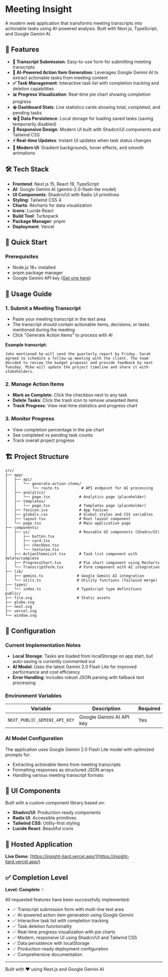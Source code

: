 # Meeting Insight

A modern web application that transforms meeting transcripts into actionable tasks using AI-powered analysis. Built with Next.js, TypeScript, and Google Gemini AI.

## 🌟 Features

- **📝 Transcript Submission**: Easy-to-use form for submitting meeting transcripts
- **🤖 AI-Powered Action Item Generation**: Leverages Google Gemini AI to extract actionable tasks from meeting content
- **✅ Task Management**: Interactive task list with completion tracking and deletion capabilities
- **📊 Progress Visualization**: Real-time pie chart showing completion progress
- **� Dashboard Stats**: Live statistics cards showing total, completed, and pending tasks
- **�💾 Data Persistence**: Local storage for loading saved tasks (saving temporarily disabled)
- **📱 Responsive Design**: Modern UI built with Shadcn/UI components and Tailwind CSS
- **⚡ Real-time Updates**: Instant UI updates when task status changes
- **🎨 Modern UI**: Gradient backgrounds, hover effects, and smooth animations

## 🛠️ Tech Stack

- **Frontend**: Next.js 15, React 19, TypeScript
- **AI**: Google Gemini AI (gemini-2.0-flash-lite model)
- **UI Components**: Shadcn/UI with Radix UI primitives
- **Styling**: Tailwind CSS 4
- **Charts**: Recharts for data visualization
- **Icons**: Lucide React
- **Build Tool**: Turbopack
- **Package Manager**: pnpm
- **Deployment**: Vercel

## 🚀 Quick Start

### Prerequisites

- Node.js 18+ installed
- pnpm package manager
- Google Gemini API key ([Get one here](https://makersuite.google.com/app/apikey))

## 📖 Usage Guide

### 1. Submit a Meeting Transcript

- Paste your meeting transcript in the text area
- The transcript should contain actionable items, decisions, or tasks mentioned during the meeting
- Click "Generate Action Items" to process with AI

**Example transcript:**

```
John mentioned he will send the quarterly report by Friday. Sarah agreed to schedule a follow-up meeting with the client. The team decided to review the budget proposal and provide feedback by next Tuesday. Mike will update the project timeline and share it with stakeholders.
```

### 2. Manage Action Items

- **Mark as Complete**: Click the checkbox next to any task
- **Delete Tasks**: Click the trash icon to remove unwanted items
- **Track Progress**: View real-time statistics and progress chart

### 3. Monitor Progress

- View completion percentage in the pie chart
- See completed vs pending task counts
- Track overall project progress

## 🏗️ Project Structure

```
src/
├── app/
│   ├── api/
│   │   └── generate-action-items/
│   │       └── route.ts          # API endpoint for AI processing
│   ├── analytics/
│   │   └── page.tsx             # Analytics page (placeholder)
│   ├── templates/
│   │   └── page.tsx             # Templates page (placeholder)
│   ├── favicon.ico              # App favicon
│   ├── globals.css              # Global styles and CSS variables
│   ├── layout.tsx               # Root layout component
│   └── page.tsx                 # Main application page
├── components/
│   ├── ui/                      # Reusable UI components (Shadcn/UI)
│   │   ├── button.tsx
│   │   ├── card.tsx
│   │   ├── checkbox.tsx
│   │   └── textarea.tsx
│   ├── ActionItemsList.tsx      # Task list component with delete/complete
│   ├── ProgressChart.tsx        # Pie chart component using Recharts
│   └── TranscriptForm.tsx       # Form component with AI integration
├── lib/
│   ├── gemini.ts               # Google Gemini AI integration
│   └── utils.ts                # Utility functions (Tailwind merge)
├── types/
│   └── index.ts                # TypeScript type definitions
public/
├── file.svg                    # Static assets
├── globe.svg
├── next.svg
├── vercel.svg
└── window.svg
```

## 🔧 Configuration

### Current Implementation Notes

- **Local Storage**: Tasks are loaded from localStorage on app start, but auto-saving is currently commented out
- **AI Model**: Uses the latest Gemini 2.0 Flash Lite for improved performance and cost efficiency
- **Error Handling**: Includes robust JSON parsing with fallback text processing

### Environment Variables

| Variable                     | Description              | Required |
| ---------------------------- | ------------------------ | -------- |
| `NEXT_PUBLIC_GEMINI_API_KEY` | Google Gemini AI API key | Yes      |

### AI Model Configuration

The application uses Google Gemini 2.0 Flash Lite model with optimized prompts for:

- Extracting actionable items from meeting transcripts
- Formatting responses as structured JSON arrays
- Handling various meeting transcript formats

## 🎨 UI Components

Built with a custom component library based on:

- **Shadcn/UI**: Production-ready components
- **Radix UI**: Accessible primitives
- **Tailwind CSS**: Utility-first styling
- **Lucide React**: Beautiful icons

## 🚀 Hosted Application

**Live Demo**: [https://insight-liard.vercel.app/](https://insight-liard.vercel.app/)

## ✅ Completion Level

**Level: Complete** ✨

All requested features have been successfully implemented:

- ✅ Transcript submission form with multi-line text area
- ✅ AI-powered action item generation using Google Gemini
- ✅ Interactive task list with completion tracking
- ✅ Task deletion functionality
- ✅ Real-time progress visualization with pie charts
- ✅ Modern, responsive UI using Shadcn/UI and Tailwind CSS
- ✅ Data persistence with localStorage
- ✅ Production-ready deployment configuration
- ✅ Comprehensive documentation

---

Built with ❤️ using Next.js and Google Gemini AI
